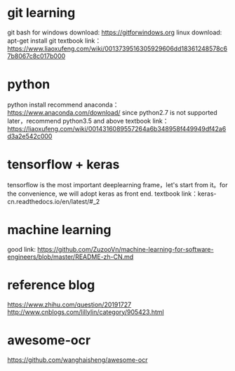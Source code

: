 # git learning
git bash for windows download: https://gitforwindows.org
linux download:  apt-get install git
textbook link：https://www.liaoxufeng.com/wiki/0013739516305929606dd18361248578c67b8067c8c017b000

# python
python install recommend anaconda：https://www.anaconda.com/download/
since python2.7 is not supported later，recommend python3.5 and above
textbook link：https://liaoxufeng.com/wiki/0014316089557264a6b348958f449949df42a6d3a2e542c000

# tensorflow + keras
tensorflow is the most important deeplearning frame，let's start from it。for the convenience, we will adopt keras as front end.
textbook link：keras-cn.readthedocs.io/en/latest/#_2

# machine learning
good link: https://github.com/ZuzooVn/machine-learning-for-software-engineers/blob/master/README-zh-CN.md

# reference blog
https://www.zhihu.com/question/20191727
http://www.cnblogs.com/lillylin/category/905423.html

# awesome-ocr
https://github.com/wanghaisheng/awesome-ocr






